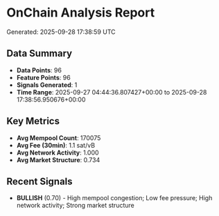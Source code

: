 # OnChain Analysis Report
Generated: 2025-09-28 17:38:59 UTC

## Data Summary
- **Data Points**: 96
- **Feature Points**: 96
- **Signals Generated**: 1
- **Time Range**: 2025-09-27 04:44:36.807427+00:00 to 2025-09-28 17:38:56.950676+00:00

## Key Metrics
- **Avg Mempool Count**: 170075
- **Avg Fee (30min)**: 1.1 sat/vB
- **Avg Network Activity**: 1.000
- **Avg Market Structure**: 0.734

## Recent Signals
- **BULLISH** (0.70) - High mempool congestion; Low fee pressure; High network activity; Strong market structure
